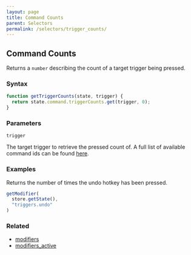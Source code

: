 ```yaml
---
layout: page
title: Command Counts
parent: Selectors
permalink: /selectors/trigger_counts/
---
```


## Command Counts

Returns a `number` describing the count of a target trigger being pressed.

### Syntax

```js
function getTriggerCounts(state, trigger) {
  return state.command.triggerCounts.get(trigger, 0);
}
```

### Parameters

`trigger`

The target trigger to retrieve the pressed count of. A full list of available command ids can be found [here](../External/commands.json).

### Examples

Returns the number of times the undo hotkey has been pressed.

```js
getModifier(
  store.getState(),
  "triggers.undo"
)
```

### Related

- [modifiers](./modifiers.md)
- [modifiers_active](./modifiers_active.md)
